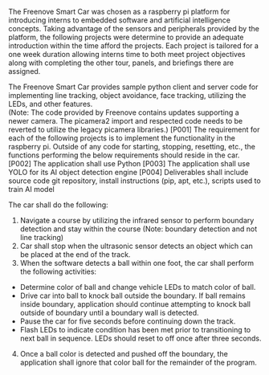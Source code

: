 The Freenove Smart Car was chosen as a raspberry pi platform for introducing interns to embedded software and artificial intelligence concepts.  Taking advantage of the sensors and peripherals provided by the platform, the following projects were determine to provide an adequate introduction within the time afford the projects.  Each project is tailored for a one week duration allowing interns time to both meet project objectives along with completing the other tour, panels, and briefings there are assigned.

The Freenove Smart Car provides sample python client and server code for implementing line tracking, object avoidance, face tracking, utilizing the LEDs, and other features.  
(Note: The code provided by Freenove contains updates supporting a newer camera.  The picamera2 import and respected code needs to be reverted to utilize the legacy picamera libraries.)
[P001] The requirement for each of the following projects is to implement the functionality in the raspberry pi.  Outside of any code for starting, stopping, resetting, etc., the functions performing the below requirements should reside in the car.  
[P002] The application shall use Python
[P003] The application shall use YOLO for its AI object detection engine
[P004] Deliverables shall include source code git repository, install instructions (pip, apt, etc.), scripts used to train AI model

The car shall do the following:
1. Navigate a course by utilizing the infrared sensor to perform boundary detection and stay within the course (Note: boundary detection and not line tracking)
2. Car shall stop when the ultrasonic sensor detects an object which can be placed at the end of the track.
3. When the software detects a ball within one foot, the car shall perform the following activities:
 -	Determine color of ball and change vehicle LEDs to match color of ball.
 -  Drive car into ball to knock ball outside the boundary.  If ball remains inside boundary, application should continue attempting to knock ball outside of boundary until a boundary wall is detected.
 -	Pause the car for five seconds before continuing down the track.
 -	Flash LEDs to indicate condition has been met prior to transitioning to next ball in sequence.  LEDs should reset to off once after three seconds.
4. Once a ball color is detected and pushed off the boundary, the application shall ignore that color ball for the remainder of the program.
